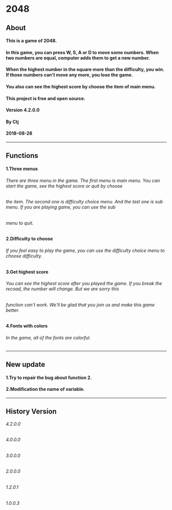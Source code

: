 
# 2048
## About
#### This is a game of 2048.
#### In this game, you can press W, S, A or D to move some numbers. When two numbers are equal, computer adds them to get a new number.
#### When the highest number in the square more than the difficulty, you win. If those numbers can't move any more, you lose the game.
#### You also can see the highest score by choose the item of main menu.
#### This project is free and open source.
#### Version 4.2.0.0
#### By Ctj
#### 2018-08-28
- - - -
## Functions
#### 1.Three menus
###### There are three menu in the game. The first menu is main menu. You can start the game, see the highest score or quit by choose 
###### the item. The second one is difficulty choice menu. And the last one is sub menu. If you are playing game, you can use the sub
###### menu to quit.
#### 2.Difficulty to choose
###### If you feel easy to play the game, you can use the difficulty choice menu to choose difficulty.
#### 3.Get highest score
###### You can see the highest score after you played the game. If you break the recoad, the number will change. But we are sorry this
###### function can't work. We'll be glad that you join us and make this game better.
#### 4.Fonts with colors
###### In the game, all of the fonts are colorful.
- - - -
## New update
#### 1.Try to repair the bug about function 2.
#### 2.Modification the name of variable.
- - - -
## History Version
*4.2.0.0*
######
*4.0.0.0*
######
*3.0.0.0*
######
*2.0.0.0*
######
*1.2.0.1*
######
*1.0.0.3*
